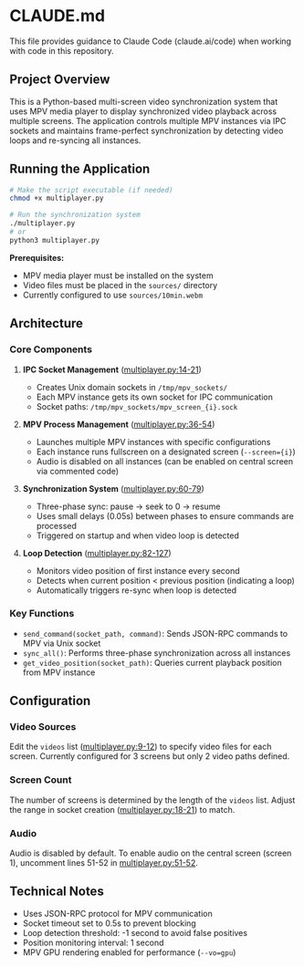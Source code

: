# CLAUDE.md

This file provides guidance to Claude Code (claude.ai/code) when working with code in this repository.

## Project Overview

This is a Python-based multi-screen video synchronization system that uses MPV media player to display synchronized video playback across multiple screens. The application controls multiple MPV instances via IPC sockets and maintains frame-perfect synchronization by detecting video loops and re-syncing all instances.

## Running the Application

```bash
# Make the script executable (if needed)
chmod +x multiplayer.py

# Run the synchronization system
./multiplayer.py
# or
python3 multiplayer.py
```

**Prerequisites:**
- MPV media player must be installed on the system
- Video files must be placed in the `sources/` directory
- Currently configured to use `sources/10min.webm`

## Architecture

### Core Components

1. **IPC Socket Management** ([multiplayer.py:14-21](multiplayer.py#L14-L21))
   - Creates Unix domain sockets in `/tmp/mpv_sockets/`
   - Each MPV instance gets its own socket for IPC communication
   - Socket paths: `/tmp/mpv_sockets/mpv_screen_{i}.sock`

2. **MPV Process Management** ([multiplayer.py:36-54](multiplayer.py#L36-L54))
   - Launches multiple MPV instances with specific configurations
   - Each instance runs fullscreen on a designated screen (`--screen={i}`)
   - Audio is disabled on all instances (can be enabled on central screen via commented code)

3. **Synchronization System** ([multiplayer.py:60-79](multiplayer.py#L60-L79))
   - Three-phase sync: pause → seek to 0 → resume
   - Uses small delays (0.05s) between phases to ensure commands are processed
   - Triggered on startup and when video loop is detected

4. **Loop Detection** ([multiplayer.py:82-127](multiplayer.py#L82-L127))
   - Monitors video position of first instance every second
   - Detects when current position < previous position (indicating a loop)
   - Automatically triggers re-sync when loop is detected

### Key Functions

- `send_command(socket_path, command)`: Sends JSON-RPC commands to MPV via Unix socket
- `sync_all()`: Performs three-phase synchronization across all instances
- `get_video_position(socket_path)`: Queries current playback position from MPV instance

## Configuration

### Video Sources
Edit the `videos` list ([multiplayer.py:9-12](multiplayer.py#L9-L12)) to specify video files for each screen. Currently configured for 3 screens but only 2 video paths defined.

### Screen Count
The number of screens is determined by the length of the `videos` list. Adjust the range in socket creation ([multiplayer.py:18-21](multiplayer.py#L18-L21)) to match.

### Audio
Audio is disabled by default. To enable audio on the central screen (screen 1), uncomment lines 51-52 in [multiplayer.py:51-52](multiplayer.py#L51-L52).

## Technical Notes

- Uses JSON-RPC protocol for MPV communication
- Socket timeout set to 0.5s to prevent blocking
- Loop detection threshold: -1 second to avoid false positives
- Position monitoring interval: 1 second
- MPV GPU rendering enabled for performance (`--vo=gpu`)
